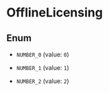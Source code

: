 

# OfflineLicensing

## Enum


* `NUMBER_0` (value: `0`)

* `NUMBER_1` (value: `1`)

* `NUMBER_2` (value: `2`)



